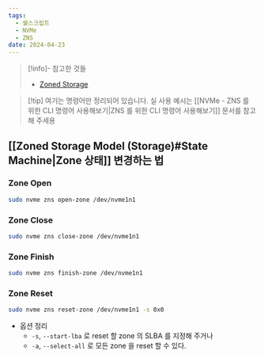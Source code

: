 ```yaml
---
tags:
  - 쉘스크립트
  - NVMe
  - ZNS
date: 2024-04-23
---
```

> [!info]- 참고한 것들
> - [Zoned Storage](https://zonedstorage.io/docs/tools/zns)

> [!tip] 여기는 명령어만 정리되어 있습니다. 실 사용 예시는 [[NVMe - ZNS 를 위한 CLI 명령어 사용해보기|ZNS 를 위한 CLI 명령어 사용해보기]] 문서를 참고해 주세용

## [[Zoned Storage Model (Storage)#State Machine|Zone 상태]] 변경하는 법

### Zone Open

```bash
sudo nvme zns open-zone /dev/nvme1n1
```

### Zone Close

```bash
sudo nvme zns close-zone /dev/nvme1n1
```

### Zone Finish

```bash
sudo nvme zns finish-zone /dev/nvme1n1
```

### Zone Reset

```bash
sudo nvme zns reset-zone /dev/nvme1n1 -s 0x0
```

- 옵션 정리
	- `-s`, `--start-lba` 로 reset 할 zone 의 SLBA 를 지정해 주거나
	- `-a`, `--select-all` 로 모든 zone 을 reset 할 수 있다.
